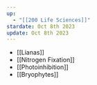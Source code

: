 ```yaml
---
up:
  - "[[200 Life Sciences]]"
stardate: Oct 8th 2023
update: Oct 8th 2023
---
```


- [[Lianas]]
- [[Nitrogen Fixation]]
- [[Photoinhibition]]
- [[Bryophytes]]
